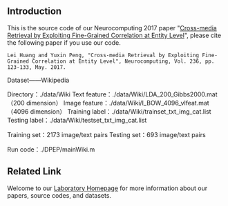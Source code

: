 ## Introduction
This is the source code of our Neurocomputing 2017 paper "[Cross-media Retrieval by Exploiting Fine-Grained Correlation at Entity Level](http://59.108.48.34/tiki/download_paper.php?fileId=344)", please cite the following paper if you use our code.

    Lei Huang and Yuxin Peng, "Cross-media Retrieval by Exploiting Fine-Grained Correlation at Entity Level", Neurocomputing, Vol. 236, pp. 123-133, May. 2017.

Dataset——Wikipedia

Directory：./data/Wiki
Text feature：./data/Wiki/LDA_200_Gibbs2000.mat （200 dimension）
Image feature：./data/Wiki/I_BOW_4096_vlfeat.mat （4096 dimension）
Training label：./data/Wiki/trainset_txt_img_cat.list
Testing label：./data/Wiki/testset_txt_img_cat.list

Training set：2173 image/text pairs
Testing set：693 image/text pairs


Run code：./DPEP/mainWiki.m

## Related Link
Welcome to our [Laboratory Homepage](http://www.icst.pku.edu.cn/mipl) for more information about our papers, source codes, and datasets.
